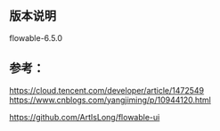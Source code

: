 ## 版本说明
flowable-6.5.0
## 参考：
https://cloud.tencent.com/developer/article/1472549
https://www.cnblogs.com/yangjiming/p/10944120.html

https://github.com/ArtIsLong/flowable-ui
